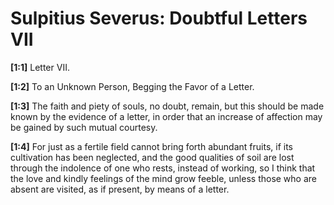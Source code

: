 # Sulpitius Severus: Doubtful Letters VII

**[1:1]** Letter VII.

**[1:2]** To an Unknown Person, Begging the Favor of a Letter.

**[1:3]** The faith and piety of souls, no doubt, remain, but this should be made known by the evidence of a letter, in order that an increase of affection may be gained by such mutual courtesy.

**[1:4]** For just as a fertile field cannot bring forth abundant fruits, if its cultivation has been neglected, and the good qualities of soil are lost through the indolence of one who rests, instead of working, so I think that the love and kindly feelings of the mind grow feeble, unless those who are absent are visited, as if present, by means of a letter.

